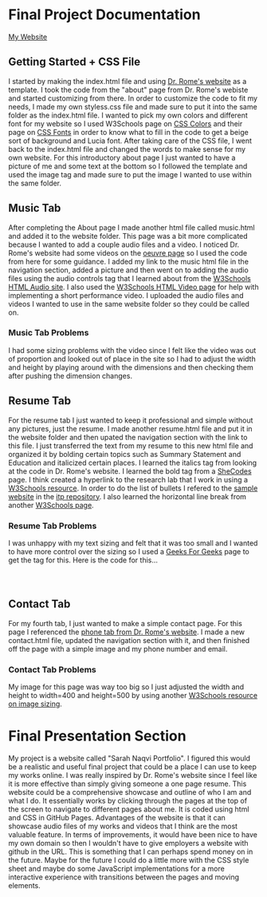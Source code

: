 # Final Project Documentation
[My Website](https://sarnaqvi.github.io)

## Getting Started + CSS File
I started by making the index.html file and using [Dr. Rome's website](https://racheldevorah.studio) as a template. I took the code from the "about" page from Dr. Rome's webiste and started customizing from there. In order to customize the code to fit my needs, I made my own styless.css file and made sure to put it into the same folder as the index.html file. I wanted to pick my own colors and different font for my website so I used W3Schools page on [CSS Colors](https://www.w3schools.com/cssref/css_colors.php) and their page on [CSS Fonts](https://www.w3schools.com/css/css_font.asp) in order to know what to fill in the code to get a beige sort of background and Lucia font. After taking care of the CSS file, I went back to the index.html file and changed the words to make sense for my own website. For this introductory about page I just wanted to have a picture of me and some text at the bottom so I followed the template and used the image tag and made sure to put the image I wanted to use within the same folder. 
## Music Tab
After completing the About page I made another html file called music.html and added it to the website folder. This page was a bit more complicated because I wanted to add a couple audio files and a video. I noticed Dr. Rome's website had some videos on the [oeuvre page](https://racheldevorah.studio/oeuvre/) so I used the code from here for some guidance. I added my link to the music html file in the navigation section, added a picture and then went on to adding the audio files using the audio controls tag that I learned about from the [W3Schools HTML Audio site](https://www.w3schools.com/html/html5_audio.asp). I also used the [W3Schools HTML Video page](https://www.w3schools.com/html/html5_video.asp) for help with implementing a short performance video. I uploaded the audio files and videos I wanted to use in the same website folder so they could be called on. 

### Music Tab Problems
I had some sizing problems with the video since I felt like the video was out of proportion and looked out of place in the site so I had to adjust the width and height by playing around with the dimensions and then checking them after pushing the dimension changes. 

## Resume Tab
For the resume tab I just wanted to keep it professional and simple without any pictures, just the resume. I made another resume.html file and put it in the website folder and then upated the navigation section with the link to this file. I just transferred the text from my resume to this new html file and organized it by bolding certain topics such as Summary Statement and Education and italicized certain places. I learned the italics tag from looking at the code in Dr. Rome's website. I learned the bold tag from a [SheCodes](https://www.shecodes.io/athena/9207-making-text-bold-in-html#:~:text=To%20make%20text%20bold%20in%20HTML%2C%20you%20can%20use%20the,the%20text%20inside%20them%20bold.) page. I think created a hyperlink to the research lab that I work in using a [W3Schools resource](https://www.w3schools.com/html/html_links.asp). In order to do the list of bullets I refered to the [sample website](https://rdwrome.github.io/) in the [itp repository](https://github.com/rdwrome/261sp25/blob/main/07HTML%26CSS/README.md). I also learned the horizontal line break from another [W3Schools page](https://www.w3schools.com/tags/tag_hr.asp). 

### Resume Tab Problems
I was unhappy with my text sizing and felt that it was too small and I wanted to have more control over the sizing so I used a [Geeks For Geeks](https://www.geeksforgeeks.org/how-to-change-the-font-size-in-html/) page to get the tag for this. Here is the code for this...
<pre>
<div style="font-size: 20px;">
</pre>

## Contact Tab
For my fourth tab, I just wanted to make a simple contact page. For this page I referenced the [phone tab from Dr. Rome's website](https://racheldevorah.studio/).  I made a new contact.html file, updated the navigation section with it, and then finished off the page with a simple image and my phone number and email. 

### Contact Tab Problems
My image for this page was way too big so I just adjusted the width and height to width=400 and height=500 by using another [W3Schools resource on image sizing](https://www.w3schools.com/tags/att_img_width.asp). 

# Final Presentation Section
My project is a website called "Sarah Naqvi Portfolio". 
I figured this would be a realistic and useful final project that could be a place I can use to keep my works online. I was really inspired by Dr. Rome's website since I feel like it is more effective than simply giving someone a one page resume. This website could be a comprehensive showcase and outline of who I am and what I do. It essentially works by clicking through the pages at the top of the screen to navigate to different pages about me. It is coded using html and CSS in GitHub Pages. Advantages of the website is that it can showcase audio files of my works and videos that I think are the most valuable feature. In terms of improvements, it would have been nice to have my own domain so then I wouldn't have to give employers a website with github in the URL. This is something that I can perhaps spend money on in the future. Maybe for the future I could do a little more with the CSS style sheet and maybe do some JavaScript implementations for a more interactive experience with transitions between the pages and moving elements. 
